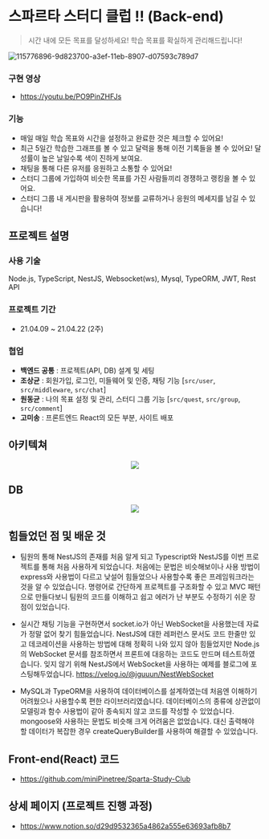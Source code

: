 # 스파르타 스터디 클럽 !! (Back-end)

>시간 내에 모든 목표를 달성하세요! 학습 목표를 확실하게 관리해드립니다!

![115776896-9d823700-a3ef-11eb-8907-d07593c789d7](https://user-images.githubusercontent.com/58046372/115961211-5fe8ef80-a550-11eb-9b0a-ff0bbe7fd461.png)

### 구현 영상
- https://youtu.be/PO9PinZHFJs

### 기능
- 매일 매일 학습 목표와 시간을 설정하고 완료한 것은 체크할 수 있어요!
- 최근 5일간 학습한 그래프를 볼 수 있고 달력을 통해 이전 기록들을 볼 수 있어요! 달성률이 높은 날일수록 색이 진하게 보여요.
- 채팅을 통해 다른 유저를 응원하고 소통할 수 있어요!
- 스터디 그룹에 가입하여 비슷한 목표를 가진 사람들끼리 경쟁하고 랭킹을 볼 수 있어요.
- 스터디 그룹 내 게시판을 활용하여 정보를 교류하거나 응원의 메세지를 남길 수 있습니다!

## 프로젝트 설명


### 사용 기술
Node.js, TypeScript, NestJS, Websocket(ws), Mysql, TypeORM, JWT, Rest API

### 프로젝트 기간
- 21.04.09 ~ 21.04.22 (2주)

### 협업
- **백엔드 공통** :  프로젝트(API, DB) 설계 및 세팅
- **조상균** : 회원가입, 로그인, 미들웨어 및 인증, 채팅 기능 [``src/user``, ``src/middleware``, ``src/chat``]
- **원동균** : 나의 목표 설정 및 관리, 스터디 그룹 기능 [``src/quest``, ``src/group``, ``src/comment``]
- **고미송** : 프론트엔드 React의 모든 부분, 사이트 배포


## 아키텍쳐
<p align="center"><img src="https://user-images.githubusercontent.com/52685665/120212383-e50ca600-c26c-11eb-8ae8-958871f40984.png"></p>

## DB
<p align="center"><img src="https://user-images.githubusercontent.com/52685665/120213443-2baed000-c26e-11eb-9872-6f84bcf0eb71.png"></p>

## 힘들었던 점 및 배운 것
- 팀원의 통해 NestJS의 존재를 처음 알게 되고 Typescript와 NestJS를 이번 프로젝트를 통해 처음 사용하게 되었습니다. 처음에는 문법은 비슷해보이나 사용 방법이 express와 사용법이 다르고 낮설어 힘들었으나 사용할수록 좋은 프레임워크라는 것을 알 수 있었습니다. 명령어로 간단하게 프로젝트를 구조화할 수 있고 MVC 패턴으로 만들다보니 팀원의 코드를 이해하고 쉽고 에러가 난 부분도 수정하기 쉬운 장점이 있었습니다.

- 실시간 채팅 기능을 구현하면서 socket.io가 아닌 WebSocket을 사용했는데 자료가 정말 없어 찾기 힘들었습니다. NestJS에 대한 레퍼런스 문서도 코드 한줄만 있고 데코레이션을 사용하는 방법에 대해 정확히 나와 있지 않아 힘들었지만 Node.js의 WebSocket 문서를 참조하면서 프론트에 대응하는 코드도 만드며 테스트하였습니다. 잊지 않기 위해 NestJS에서 WebSocket을 사용하는 예제를 블로그에 포스팅해두었습니다. https://velog.io/@jguuun/NestWebSocket

- MySQL과 TypeORM을 사용하여 데이터베이스를 설계하였는데 처음엔 이해하기 어려웠으나 사용할수록 편한 라이브러리였습니다. 데이터베이스의 종류에 상관없이 모델링과 함수 사용법이 같아 종속되지 않고 코드를 작성할 수 있었습니다. mongoose와 사용하는 문법도 비슷해 크게 어려움은 없었습니다. 대신 출력해야 할 데이터가 복잡한 경우 createQueryBuilder를 사용하여 해결할 수 있었습니다.


## Front-end(React) 코드
- https://github.com/miniPinetree/Sparta-Study-Club

## 상세 페이지 (프로젝트 진행 과정)
- https://www.notion.so/d29d9532365a4862a555e63693afb8b7
